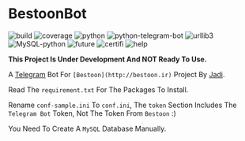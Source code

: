 # BestoonBot

![build](https://img.shields.io/teamcity/http/teamcity.jetbrains.com/s/bt345.svg)
![coverage](https://img.shields.io/badge/coverage-50%25-yellowgreen.svg)
![python](https://img.shields.io/badge/python-2.7-blue.svg)
![python-telegram-bot](https://img.shields.io/badge/python--telegram--bot-5.3.0-blue.svg)
![urllib3](https://img.shields.io/badge/urllib3-1.19.1-blue.svg)
![MySQL-python](https://img.shields.io/badge/MySQL--python-1.2.5-blue.svg)
![future](https://img.shields.io/badge/future-0.16.0-blue.svg)
![certifi](https://img.shields.io/badge/certifi-2016.9.26-blue.svg)
![help](https://img.shields.io/badge/Help-Needed-green.svg)

__This Project Is Under Development And NOT Ready To Use.__

A [Telegram](https://telegram.org) Bot For `[Bestoon](http://bestoon.ir)` Project By [Jadi](http://jadi.net).

Read The `requirement.txt` For The Packages To Install.

Rename `conf-sample.ini` To `conf.ini`, The `token` Section Includes The `Telegram Bot` Token, Not The Token From `Bestoon` :)

You Need To Create A `MySQL` Database Manually.
